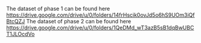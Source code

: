 The dataset of phase 1 can be found here https://drive.google.com/drive/u/0/folders/14frHscik0ovJd5o6hS9UOm3iQfBtcQZJ
The dataset of phase 2 can be found here https://drive.google.com/drive/u/0/folders/1QeDMd_wT3azB5sB1dqBwUBCT1JLOcdVo
